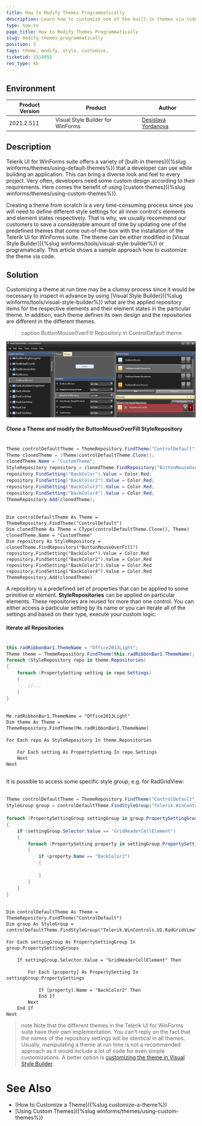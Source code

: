 ```yaml
---
title: How to Modify Themes Programmatically
description: Learn how to customize one of the built-in themes via code at run time.   
type: how-to
page_title: How to Modify Themes Programmatically    
slug: modify-themes-programmatically
position: 5
tags: theme, modify, style, customize, 
ticketid: 1514055
res_type: kb
---
```



## Environment
|Product Version|Product|Author|
|----|----|----|
|2021.2.511|Visual Style Builder for WinForms|[Desislava Yordanova](https://www.telerik.com/blogs/author/desislava-yordanova)|

## Description

Telerik UI for WinForms suite offers a variety of [built-in themes]({%slug winforms/themes/using-default-themes%}) that a developer can use while building an application. This can bring a diverse look and feel to every project. Very often, developers need some custom design according to their requirements. Here comes the benefit of using [custom themes]({%slug winforms/themes/using-custom-themes%}).

Creating a theme from scratch is a very time-consuming process since you will need to define different style settings for all inner control's elements and element states respectively. That is why, we usually recommend our customers to save a considerable amount of time by updating one of the predefined themes that come out-of-the-box with the installation of the Telerik UI for WinForms suite. The theme can be either modified in [Visual Style Builder]({%slug winforms/tools/visual-style-builder%}) or programatically. This article shows a sample approach how to customize the theme via code.

## Solution

Customizing a theme at run time may be a clumsy process since it would be necessary to inspect in advance by using [Visual Style Builder]({%slug winforms/tools/visual-style-builder%}) what are the applied repository items for the respective elements and their element states in the particular theme. In addition, each theme defines its own design and the repositories are different in the different themes.

>caption ButtonMouseOverFill Repository in ControlDefault theme

![modify-themes-programmatically 001](images/modify-themes-programmatically001.png)

#### Clone a Theme and modify the ButtonMouseOverFill StyleRepository

````C#

Theme controlDefaultTheme = ThemeRepository.FindTheme("ControlDefault");
Theme clonedTheme = (Theme)controlDefaultTheme.Clone();
clonedTheme.Name = "CustomTheme";
StyleRepository repository = clonedTheme.FindRepository("ButtonMouseOverFill");
repository.FindSetting("BackColor").Value = Color.Red;
repository.FindSetting("BackColor2").Value = Color.Red;
repository.FindSetting("BackColor3").Value = Color.Red;
repository.FindSetting("BackColor4").Value = Color.Red;
ThemeRepository.Add(clonedTheme);


````
````VB.NET

Dim controlDefaultTheme As Theme = ThemeRepository.FindTheme("ControlDefault")
Dim clonedTheme As Theme = CType(controlDefaultTheme.Clone(), Theme)
clonedTheme.Name = "CustomTheme"
Dim repository As StyleRepository = clonedTheme.FindRepository("ButtonMouseOverFill")
repository.FindSetting("BackColor").Value = Color.Red
repository.FindSetting("BackColor2").Value = Color.Red
repository.FindSetting("BackColor3").Value = Color.Red
repository.FindSetting("BackColor4").Value = Color.Red
ThemeRepository.Add(clonedTheme)

````  

A repository is a predefined set of properties that can be applied to some primitive or element. **StyleRepositories** can be applied on particular elements. These repositories are reused for more than one control. You can either access a particular setting by its name or you can iterate all of the settings and based on their type, execute your custom logic: 

#### Iterate all Repositories

````C#

this.radRibbonBar1.ThemeName = "Office2013Light";
Theme theme = ThemeRepository.FindTheme(this.radRibbonBar1.ThemeName);
foreach (StyleRepository repo in theme.Repositories)
{
    foreach (PropertySetting setting in repo.Settings)
    {
        //...
    }
} 


````
````VB.NET

Me.radRibbonBar1.ThemeName = "Office2013Light"
Dim theme As Theme = ThemeRepository.FindTheme(Me.radRibbonBar1.ThemeName)

For Each repo As StyleRepository In theme.Repositories

    For Each setting As PropertySetting In repo.Settings
    Next
Next


```` 

It is possible to access some specific style group, e.g. for RadGridView:


````C#
 
Theme controlDefaultTheme = ThemeRepository.FindTheme("ControlDefault");
StyleGroup group = controlDefaultTheme.FindStyleGroup("Telerik.WinControls.UI.RadGridView");
 
foreach (PropertySettingGroup settingGroup in group.PropertySettingGroups)
{
    if (settingGroup.Selector.Value == "GridHeaderCellElement")
    {
        foreach (PropertySetting property in settingGroup.PropertySettings)
        {
            if (property.Name == "BackColor2")
            {
                 
            }
        }
    }
}

````
````VB.NET

Dim controlDefaultTheme As Theme = ThemeRepository.FindTheme("ControlDefault")
Dim group As StyleGroup = controlDefaultTheme.FindStyleGroup("Telerik.WinControls.UI.RadGridView")

For Each settingGroup As PropertySettingGroup In group.PropertySettingGroups

    If settingGroup.Selector.Value = "GridHeaderCellElement" Then

        For Each [property] As PropertySetting In settingGroup.PropertySettings

            If [property].Name = "BackColor2" Then
            End If
        Next
    End If
Next

```` 

>note Note that the different themes in the Telerik UI for WinForms suite have their own implementation. You can't reply on the fact that the names of the repository settings will be identical in all themes. Usually, manipulating a theme at run time is not a recommended approach as it would include a lot of code for even simple customizations. A better option is [customizing the theme in Visual Style Builder](https://docs.telerik.com/devtools/winforms/knowledge-base/customize-a-theme).
 

# See Also

* [How to Customize a Theme]({%slug customize-a-theme%})
* [Using Custom Themes]({%slug winforms/themes/using-custom-themes%}) 


